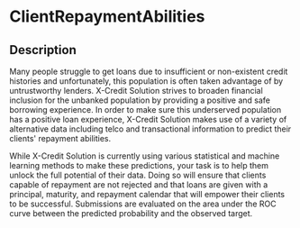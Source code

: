 # ClientRepaymentAbilities
## Description

Many people struggle to get loans due to insufficient or non-existent credit histories and
unfortunately, this population is often taken advantage of by untrustworthy lenders.
X-Credit Solution strives to broaden financial inclusion for the unbanked population by
providing a positive and safe borrowing experience. In order to make sure this underserved
population has a positive loan experience, X-Credit Solution makes use of a variety of
alternative data including telco and transactional information to predict their clients' repayment
abilities.

While X-Credit Solution is currently using various statistical and machine learning methods to
make these predictions, your task is to help them unlock the full potential of their data. Doing so
will ensure that clients capable of repayment are not rejected and that loans are given with a
principal, maturity, and repayment calendar that will empower their clients to be successful.
Submissions are evaluated on the area under the ROC curve between the predicted probability
and the observed target.

